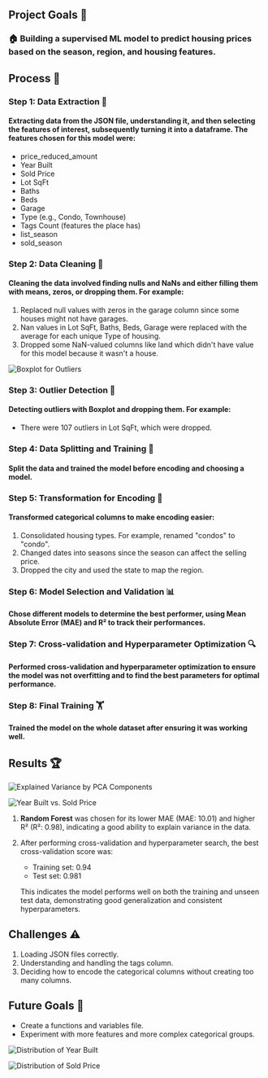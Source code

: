## Project Goals 🎯

### 🏠 Building a supervised ML model to predict housing prices based on the season, region, and housing features.

## Process 🔄

### Step 1: Data Extraction 📂

#### Extracting data from the JSON file, understanding it, and then selecting the features of interest, subsequently turning it into a dataframe. The features chosen for this model were:
* price_reduced_amount
* Year Built
* Sold Price
* Lot SqFt
* Baths
* Beds
* Garage
* Type (e.g., Condo, Townhouse)
* Tags Count (features the place has)
* list_season
* sold_season

### Step 2: Data Cleaning 🧼

#### Cleaning the data involved finding nulls and NaNs and either filling them with means, zeros, or dropping them. For example:
1. Replaced null values with zeros in the garage column since some houses might not have garages.
2. Nan values in Lot SqFt, Baths, Beds, Garage were replaced with the average for each unique Type of housing.
3. Dropped some NaN-valued columns like land which didn't have value for this model because it wasn't a house.

![Boxplot for Outliers](https://github.com/Asal-zou/predicting-the-housing-price/assets/134029102/ce2e79ef-d053-4741-b7e2-c01546c21393)


### Step 3: Outlier Detection 🚨

#### Detecting outliers with Boxplot and dropping them. For example:
* There were 107 outliers in Lot SqFt, which were dropped.

### Step 4: Data Splitting and Training 🔀

#### Split the data and trained the model before encoding and choosing a model.

### Step 5: Transformation for Encoding 🔧

#### Transformed categorical columns to make encoding easier:
1. Consolidated housing types. For example, renamed "condos" to "condo".
2. Changed dates into seasons since the season can affect the selling price.
3. Dropped the city and used the state to map the region.

### Step 6: Model Selection and Validation 📊

#### Chose different models to determine the best performer, using Mean Absolute Error (MAE) and R² to track their performances.

### Step 7: Cross-validation and Hyperparameter Optimization 🔍

#### Performed cross-validation and hyperparameter optimization to ensure the model was not overfitting and to find the best parameters for optimal performance.

### Step 8: Final Training 🏋️

#### Trained the model on the whole dataset after ensuring it was working well.

## Results 🏆

![Explained Variance by PCA Components](https://github.com/Asal-zou/predicting-the-housing-price/assets/134029102/93bf3740-725d-4d67-88ef-cc8bb493851c)

![Year Built vs. Sold Price](https://github.com/Asal-zou/predicting-the-housing-price/assets/134029102/dad956c0-1d20-464b-afb6-96266129dd02)


1. **Random Forest** was chosen for its lower MAE (MAE: 10.01) and higher R² (R²: 0.98), indicating a good ability to explain variance in the data.
2. After performing cross-validation and hyperparameter search, the best cross-validation score was:
   * Training set: 0.94
   * Test set: 0.981
   
   This indicates the model performs well on both the training and unseen test data, demonstrating good generalization and consistent hyperparameters.

## Challenges ⚠️

1. Loading JSON files correctly.
2. Understanding and handling the tags column.
3. Deciding how to encode the categorical columns without creating too many columns.

## Future Goals 🚀

* Create a functions and variables file.
* Experiment with more features and more complex categorical groups.

![Distribution of Year Built](https://github.com/Asal-zou/predicting-the-housing-price/assets/134029102/58c6b64d-c414-4806-92e7-161ca21ad606)

![Distribution of Sold Price](https://github.com/Asal-zou/predicting-the-housing-price/assets/134029102/91df1803-9fd2-4d8d-9950-203bf1c153bb)
